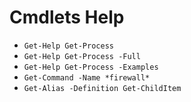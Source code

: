 # Cmdlets Help

- `Get-Help Get-Process`
- `Get-Help Get-Process -Full`
- `Get-Help Get-Process -Examples`
- `Get-Command -Name *firewall*`
- `Get-Alias -Definition Get-ChildItem`